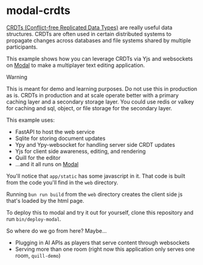 # modal-crdts

[CRDTs (Conflict-free Replicated Data Types)](https://en.wikipedia.org/wiki/Conflict-free_replicated_data_type) are really useful data structures. CRDTs are often used in certain distributed systems to propagate changes across databases and file systems shared by multiple participants.

This example shows how you can leverage CRDTs via Yjs and websockets on [Modal](https://modal.com) to make a multiplayer text editing application.

> [!WARNING]
> This is meant for demo and learning purposes. Do not use this in production as is. CRDTs in production and at scale operate better with a primary caching layer and a secondary storage layer. You could use redis or valkey for caching and sql, object, or file storage for the secondary layer.

This example uses:

- FastAPI to host the web service
- Sqlite for storing document updates
- Ypy and Ypy-websocket for handling server side CRDT updates
- Yjs for client side awareness, editing, and rendering
- Quill for the editor
- ...and it all runs on [Modal](https://modal.com)

You'll notice that `app/static` has some javascript in it. That code is built from the code you'll find in the `web` directory.

Running `bun run build` from the `web` directory creates the client side js that's loaded by the html page.

To deploy this to modal and try it out for yourself, clone this repository and run `bin/deploy-modal`.

So where do we go from here? Maybe...

- Plugging in AI APIs as players that serve content through websockets
- Serving more than one room (right now this application only serves one room, `quill-demo`)

